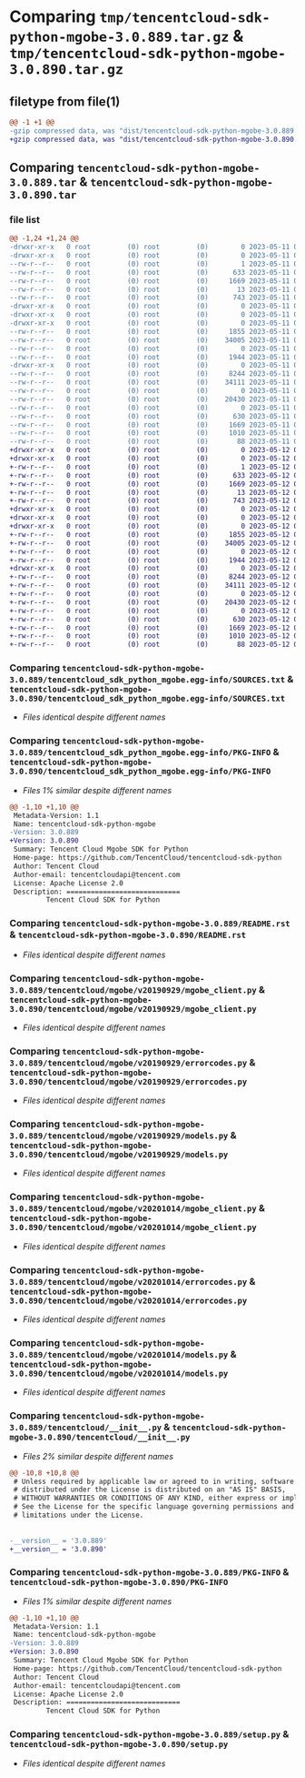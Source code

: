 # Comparing `tmp/tencentcloud-sdk-python-mgobe-3.0.889.tar.gz` & `tmp/tencentcloud-sdk-python-mgobe-3.0.890.tar.gz`

## filetype from file(1)

```diff
@@ -1 +1 @@
-gzip compressed data, was "dist/tencentcloud-sdk-python-mgobe-3.0.889.tar", last modified: Thu May 11 02:56:36 2023, max compression
+gzip compressed data, was "dist/tencentcloud-sdk-python-mgobe-3.0.890.tar", last modified: Fri May 12 03:06:12 2023, max compression
```

## Comparing `tencentcloud-sdk-python-mgobe-3.0.889.tar` & `tencentcloud-sdk-python-mgobe-3.0.890.tar`

### file list

```diff
@@ -1,24 +1,24 @@
-drwxr-xr-x   0 root         (0) root         (0)        0 2023-05-11 02:56:36.000000 tencentcloud-sdk-python-mgobe-3.0.889/
-drwxr-xr-x   0 root         (0) root         (0)        0 2023-05-11 02:56:36.000000 tencentcloud-sdk-python-mgobe-3.0.889/tencentcloud_sdk_python_mgobe.egg-info/
--rw-r--r--   0 root         (0) root         (0)        1 2023-05-11 02:56:36.000000 tencentcloud-sdk-python-mgobe-3.0.889/tencentcloud_sdk_python_mgobe.egg-info/dependency_links.txt
--rw-r--r--   0 root         (0) root         (0)      633 2023-05-11 02:56:36.000000 tencentcloud-sdk-python-mgobe-3.0.889/tencentcloud_sdk_python_mgobe.egg-info/SOURCES.txt
--rw-r--r--   0 root         (0) root         (0)     1669 2023-05-11 02:56:36.000000 tencentcloud-sdk-python-mgobe-3.0.889/tencentcloud_sdk_python_mgobe.egg-info/PKG-INFO
--rw-r--r--   0 root         (0) root         (0)       13 2023-05-11 02:56:36.000000 tencentcloud-sdk-python-mgobe-3.0.889/tencentcloud_sdk_python_mgobe.egg-info/top_level.txt
--rw-r--r--   0 root         (0) root         (0)      743 2023-05-11 02:56:36.000000 tencentcloud-sdk-python-mgobe-3.0.889/README.rst
-drwxr-xr-x   0 root         (0) root         (0)        0 2023-05-11 02:56:36.000000 tencentcloud-sdk-python-mgobe-3.0.889/tencentcloud/
-drwxr-xr-x   0 root         (0) root         (0)        0 2023-05-11 02:56:36.000000 tencentcloud-sdk-python-mgobe-3.0.889/tencentcloud/mgobe/
-drwxr-xr-x   0 root         (0) root         (0)        0 2023-05-11 02:56:36.000000 tencentcloud-sdk-python-mgobe-3.0.889/tencentcloud/mgobe/v20190929/
--rw-r--r--   0 root         (0) root         (0)     1855 2023-05-11 02:56:36.000000 tencentcloud-sdk-python-mgobe-3.0.889/tencentcloud/mgobe/v20190929/mgobe_client.py
--rw-r--r--   0 root         (0) root         (0)    34005 2023-05-11 02:56:36.000000 tencentcloud-sdk-python-mgobe-3.0.889/tencentcloud/mgobe/v20190929/errorcodes.py
--rw-r--r--   0 root         (0) root         (0)        0 2023-05-11 02:56:36.000000 tencentcloud-sdk-python-mgobe-3.0.889/tencentcloud/mgobe/v20190929/__init__.py
--rw-r--r--   0 root         (0) root         (0)     1944 2023-05-11 02:56:36.000000 tencentcloud-sdk-python-mgobe-3.0.889/tencentcloud/mgobe/v20190929/models.py
-drwxr-xr-x   0 root         (0) root         (0)        0 2023-05-11 02:56:36.000000 tencentcloud-sdk-python-mgobe-3.0.889/tencentcloud/mgobe/v20201014/
--rw-r--r--   0 root         (0) root         (0)     8244 2023-05-11 02:56:36.000000 tencentcloud-sdk-python-mgobe-3.0.889/tencentcloud/mgobe/v20201014/mgobe_client.py
--rw-r--r--   0 root         (0) root         (0)    34111 2023-05-11 02:56:36.000000 tencentcloud-sdk-python-mgobe-3.0.889/tencentcloud/mgobe/v20201014/errorcodes.py
--rw-r--r--   0 root         (0) root         (0)        0 2023-05-11 02:56:36.000000 tencentcloud-sdk-python-mgobe-3.0.889/tencentcloud/mgobe/v20201014/__init__.py
--rw-r--r--   0 root         (0) root         (0)    20430 2023-05-11 02:56:36.000000 tencentcloud-sdk-python-mgobe-3.0.889/tencentcloud/mgobe/v20201014/models.py
--rw-r--r--   0 root         (0) root         (0)        0 2023-05-11 02:56:36.000000 tencentcloud-sdk-python-mgobe-3.0.889/tencentcloud/mgobe/__init__.py
--rw-r--r--   0 root         (0) root         (0)      630 2023-05-11 02:56:36.000000 tencentcloud-sdk-python-mgobe-3.0.889/tencentcloud/__init__.py
--rw-r--r--   0 root         (0) root         (0)     1669 2023-05-11 02:56:36.000000 tencentcloud-sdk-python-mgobe-3.0.889/PKG-INFO
--rw-r--r--   0 root         (0) root         (0)     1010 2023-05-11 02:56:36.000000 tencentcloud-sdk-python-mgobe-3.0.889/setup.py
--rw-r--r--   0 root         (0) root         (0)       88 2023-05-11 02:56:36.000000 tencentcloud-sdk-python-mgobe-3.0.889/setup.cfg
+drwxr-xr-x   0 root         (0) root         (0)        0 2023-05-12 03:06:12.000000 tencentcloud-sdk-python-mgobe-3.0.890/
+drwxr-xr-x   0 root         (0) root         (0)        0 2023-05-12 03:06:12.000000 tencentcloud-sdk-python-mgobe-3.0.890/tencentcloud_sdk_python_mgobe.egg-info/
+-rw-r--r--   0 root         (0) root         (0)        1 2023-05-12 03:06:12.000000 tencentcloud-sdk-python-mgobe-3.0.890/tencentcloud_sdk_python_mgobe.egg-info/dependency_links.txt
+-rw-r--r--   0 root         (0) root         (0)      633 2023-05-12 03:06:12.000000 tencentcloud-sdk-python-mgobe-3.0.890/tencentcloud_sdk_python_mgobe.egg-info/SOURCES.txt
+-rw-r--r--   0 root         (0) root         (0)     1669 2023-05-12 03:06:12.000000 tencentcloud-sdk-python-mgobe-3.0.890/tencentcloud_sdk_python_mgobe.egg-info/PKG-INFO
+-rw-r--r--   0 root         (0) root         (0)       13 2023-05-12 03:06:12.000000 tencentcloud-sdk-python-mgobe-3.0.890/tencentcloud_sdk_python_mgobe.egg-info/top_level.txt
+-rw-r--r--   0 root         (0) root         (0)      743 2023-05-12 03:06:12.000000 tencentcloud-sdk-python-mgobe-3.0.890/README.rst
+drwxr-xr-x   0 root         (0) root         (0)        0 2023-05-12 03:06:12.000000 tencentcloud-sdk-python-mgobe-3.0.890/tencentcloud/
+drwxr-xr-x   0 root         (0) root         (0)        0 2023-05-12 03:06:12.000000 tencentcloud-sdk-python-mgobe-3.0.890/tencentcloud/mgobe/
+drwxr-xr-x   0 root         (0) root         (0)        0 2023-05-12 03:06:12.000000 tencentcloud-sdk-python-mgobe-3.0.890/tencentcloud/mgobe/v20190929/
+-rw-r--r--   0 root         (0) root         (0)     1855 2023-05-12 03:06:12.000000 tencentcloud-sdk-python-mgobe-3.0.890/tencentcloud/mgobe/v20190929/mgobe_client.py
+-rw-r--r--   0 root         (0) root         (0)    34005 2023-05-12 03:06:12.000000 tencentcloud-sdk-python-mgobe-3.0.890/tencentcloud/mgobe/v20190929/errorcodes.py
+-rw-r--r--   0 root         (0) root         (0)        0 2023-05-12 03:06:12.000000 tencentcloud-sdk-python-mgobe-3.0.890/tencentcloud/mgobe/v20190929/__init__.py
+-rw-r--r--   0 root         (0) root         (0)     1944 2023-05-12 03:06:12.000000 tencentcloud-sdk-python-mgobe-3.0.890/tencentcloud/mgobe/v20190929/models.py
+drwxr-xr-x   0 root         (0) root         (0)        0 2023-05-12 03:06:12.000000 tencentcloud-sdk-python-mgobe-3.0.890/tencentcloud/mgobe/v20201014/
+-rw-r--r--   0 root         (0) root         (0)     8244 2023-05-12 03:06:12.000000 tencentcloud-sdk-python-mgobe-3.0.890/tencentcloud/mgobe/v20201014/mgobe_client.py
+-rw-r--r--   0 root         (0) root         (0)    34111 2023-05-12 03:06:12.000000 tencentcloud-sdk-python-mgobe-3.0.890/tencentcloud/mgobe/v20201014/errorcodes.py
+-rw-r--r--   0 root         (0) root         (0)        0 2023-05-12 03:06:12.000000 tencentcloud-sdk-python-mgobe-3.0.890/tencentcloud/mgobe/v20201014/__init__.py
+-rw-r--r--   0 root         (0) root         (0)    20430 2023-05-12 03:06:12.000000 tencentcloud-sdk-python-mgobe-3.0.890/tencentcloud/mgobe/v20201014/models.py
+-rw-r--r--   0 root         (0) root         (0)        0 2023-05-12 03:06:12.000000 tencentcloud-sdk-python-mgobe-3.0.890/tencentcloud/mgobe/__init__.py
+-rw-r--r--   0 root         (0) root         (0)      630 2023-05-12 03:06:12.000000 tencentcloud-sdk-python-mgobe-3.0.890/tencentcloud/__init__.py
+-rw-r--r--   0 root         (0) root         (0)     1669 2023-05-12 03:06:12.000000 tencentcloud-sdk-python-mgobe-3.0.890/PKG-INFO
+-rw-r--r--   0 root         (0) root         (0)     1010 2023-05-12 03:06:12.000000 tencentcloud-sdk-python-mgobe-3.0.890/setup.py
+-rw-r--r--   0 root         (0) root         (0)       88 2023-05-12 03:06:12.000000 tencentcloud-sdk-python-mgobe-3.0.890/setup.cfg
```

### Comparing `tencentcloud-sdk-python-mgobe-3.0.889/tencentcloud_sdk_python_mgobe.egg-info/SOURCES.txt` & `tencentcloud-sdk-python-mgobe-3.0.890/tencentcloud_sdk_python_mgobe.egg-info/SOURCES.txt`

 * *Files identical despite different names*

### Comparing `tencentcloud-sdk-python-mgobe-3.0.889/tencentcloud_sdk_python_mgobe.egg-info/PKG-INFO` & `tencentcloud-sdk-python-mgobe-3.0.890/tencentcloud_sdk_python_mgobe.egg-info/PKG-INFO`

 * *Files 1% similar despite different names*

```diff
@@ -1,10 +1,10 @@
 Metadata-Version: 1.1
 Name: tencentcloud-sdk-python-mgobe
-Version: 3.0.889
+Version: 3.0.890
 Summary: Tencent Cloud Mgobe SDK for Python
 Home-page: https://github.com/TencentCloud/tencentcloud-sdk-python
 Author: Tencent Cloud
 Author-email: tencentcloudapi@tencent.com
 License: Apache License 2.0
 Description: ============================
         Tencent Cloud SDK for Python
```

### Comparing `tencentcloud-sdk-python-mgobe-3.0.889/README.rst` & `tencentcloud-sdk-python-mgobe-3.0.890/README.rst`

 * *Files identical despite different names*

### Comparing `tencentcloud-sdk-python-mgobe-3.0.889/tencentcloud/mgobe/v20190929/mgobe_client.py` & `tencentcloud-sdk-python-mgobe-3.0.890/tencentcloud/mgobe/v20190929/mgobe_client.py`

 * *Files identical despite different names*

### Comparing `tencentcloud-sdk-python-mgobe-3.0.889/tencentcloud/mgobe/v20190929/errorcodes.py` & `tencentcloud-sdk-python-mgobe-3.0.890/tencentcloud/mgobe/v20190929/errorcodes.py`

 * *Files identical despite different names*

### Comparing `tencentcloud-sdk-python-mgobe-3.0.889/tencentcloud/mgobe/v20190929/models.py` & `tencentcloud-sdk-python-mgobe-3.0.890/tencentcloud/mgobe/v20190929/models.py`

 * *Files identical despite different names*

### Comparing `tencentcloud-sdk-python-mgobe-3.0.889/tencentcloud/mgobe/v20201014/mgobe_client.py` & `tencentcloud-sdk-python-mgobe-3.0.890/tencentcloud/mgobe/v20201014/mgobe_client.py`

 * *Files identical despite different names*

### Comparing `tencentcloud-sdk-python-mgobe-3.0.889/tencentcloud/mgobe/v20201014/errorcodes.py` & `tencentcloud-sdk-python-mgobe-3.0.890/tencentcloud/mgobe/v20201014/errorcodes.py`

 * *Files identical despite different names*

### Comparing `tencentcloud-sdk-python-mgobe-3.0.889/tencentcloud/mgobe/v20201014/models.py` & `tencentcloud-sdk-python-mgobe-3.0.890/tencentcloud/mgobe/v20201014/models.py`

 * *Files identical despite different names*

### Comparing `tencentcloud-sdk-python-mgobe-3.0.889/tencentcloud/__init__.py` & `tencentcloud-sdk-python-mgobe-3.0.890/tencentcloud/__init__.py`

 * *Files 2% similar despite different names*

```diff
@@ -10,8 +10,8 @@
 # Unless required by applicable law or agreed to in writing, software
 # distributed under the License is distributed on an "AS IS" BASIS,
 # WITHOUT WARRANTIES OR CONDITIONS OF ANY KIND, either express or implied.
 # See the License for the specific language governing permissions and
 # limitations under the License.
 
 
-__version__ = '3.0.889'
+__version__ = '3.0.890'
```

### Comparing `tencentcloud-sdk-python-mgobe-3.0.889/PKG-INFO` & `tencentcloud-sdk-python-mgobe-3.0.890/PKG-INFO`

 * *Files 1% similar despite different names*

```diff
@@ -1,10 +1,10 @@
 Metadata-Version: 1.1
 Name: tencentcloud-sdk-python-mgobe
-Version: 3.0.889
+Version: 3.0.890
 Summary: Tencent Cloud Mgobe SDK for Python
 Home-page: https://github.com/TencentCloud/tencentcloud-sdk-python
 Author: Tencent Cloud
 Author-email: tencentcloudapi@tencent.com
 License: Apache License 2.0
 Description: ============================
         Tencent Cloud SDK for Python
```

### Comparing `tencentcloud-sdk-python-mgobe-3.0.889/setup.py` & `tencentcloud-sdk-python-mgobe-3.0.890/setup.py`

 * *Files identical despite different names*

